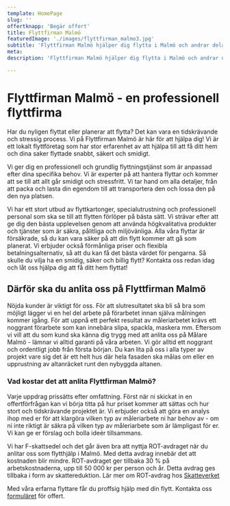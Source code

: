 ```yaml
---
template: HomePage
slug: ''
offertknapp: 'Begär offert'
title: Flyttfirman Malmö
featuredImage: './images/flyttfirman_malmo3.jpg'
subtitle: 'Flyttfirman Malmö hjälper dig flytta i Malmö och andrar delar av Skåne! Kontakta oss för gratis offert idag! Kontakta oss via vårt formulär, telefon eller mail'
meta:
description: 'Flyttfirman Malmö hjälper dig flytta i Malmö och andrar delar av Skåne! Kontakta oss via vårt formulär, telefon eller mail'

---
```


# Flyttfirman Malmö - en professionell flyttfirma

Har du nyligen flyttat eller planerar att flytta? Det kan vara en tidskrävande och stressig process. Vi på Flyttfirman Malmö är här för att hjälpa dig! Vi är ett lokalt flyttföretag som har stor erfarenhet av att hjälpa till att få ditt hem och dina saker flyttade snabbt, säkert och smidigt.  

Vi ger dig en professionell och grundlig flyttningstjänst som är anpassad efter dina specifika behov. Vi är experter på att hantera flyttar och kommer att se till att allt går smidigt och stressfritt. Vi tar hand om alla detaljer, från att packa och lasta din egendom till att transportera den och lossa den på den nya platsen.  

Vi har ett stort utbud av flyttkartonger, specialutrustning och professionell personal som ska se till att flytten förlöper på bästa sätt. Vi strävar efter att ge dig den bästa upplevelsen genom att använda högkvalitativa produkter och tjänster som är säkra, pålitliga och miljövänliga. Alla våra flyttar är försäkrade, så du kan vara säker på att din flytt kommer att gå som planerat. Vi erbjuder också förmånliga priser och flexibla betalningsalternativ, så att du kan få det bästa värdet för pengarna. Så skulle du vilja ha en smidig, säker och billig flytt? Kontakta oss redan idag och låt oss hjälpa dig att få ditt hem flyttat!

## Därför ska du anlita oss på Flyttfirman Malmö
 
Nöjda kunder är viktigt för oss. För att slutresultatet ska bli så bra som möjligt lägger vi en hel del arbete på förarbetet innan själva målningen kommer igång. För att uppnå ett perfekt resultat av måleriarbetet krävs ett noggrant förarbete som kan innebära slipa, spackla, maskera mm. Eftersom vi vill att du som kund ska känna dig trygg med att anlita oss på Målare Malmö - lämnar vi alltid garanti på våra arbeten. Vi gör alltid ett noggrant och
ordentligt jobb från första början. Du kan lita på oss i alla typer av projekt vare sig det är ett helt hus där hela fasaden ska målas om eller en upprustning av altanräcket runt den nybyggda altanen.


### Vad kostar det att anlita Flyttfirman Malmö?

Varje uppdrag prissätts efter omfattning. Först när ni skickat in en offertförfrågan kan vi börja titta på hur priset kommer att sättas och hur stort och tidskrävande projektet är. Vi erbjuder också att göra en analys ihop med er för att klargöra vilken typ av måleriarbete ni har behov av - om ni inte riktigt är säkra på vilken typ av måleriarbete som är lämpligast för er. Vi kan ge er förslag och bolla ideér tillsammans.

Vi har F-skattsedel och det går även bra att nyttja ROT-avdraget när du anlitar oss som flytthjälp i Malmö. Med detta avdrag innebär det att kostnaden blir mindre. ROT-avdraget ger tillbaka 30 % på arbetskostnaderna, upp till 50 000 kr per person och år. Detta avdrag ges tillbaka i form av skattereduktion. Lär mer om ROT-avdrag hos [Skatteverket](https://www.skatteverket.se/foretag/skatterochavdrag/rotochrut/gerarbetetratttillrotavdrag.4.5c1163881590be297b5173bf.html)

Med våra erfarna flyttare får du proffsig hjälp med din flytt.
Kontakta oss [formuläret](/offert) för offert.

